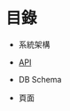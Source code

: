 
# 目錄

- 系統架構

- [API](https://github.com/Org08/gettour-doc/blob/master/api/api.md)

- DB Schema

- 頁面


